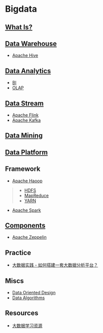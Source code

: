 # Bigdata

## [What Is?](WhatIs.md)

## [Data Warehouse](data-warehouse/README.md)
* [Apache Hive](data-warehouse/apache-hive/README.md)

## [Data Analytics](data-analytics/README.md)
* [BI](data-analytics/BI/README.md)
* [OLAP](data-analytics/OLAPREADME.md)

## [Data Stream](data-stream/README.md)
* [Apache Flink](apache-flink/README.md)
* [Apache Kafka](https://github.com/SunnnyChan/knowledge-Sys-of-MQ/blob/master/kafka/README.md)

## [Data Mining](data-mining/README.md)

## [Data Platform](data-platform/README.md)

## Framework
* [Apache Haoop](apache-hadoop/README.md)
> * [HDFS](apache-hadoop/hdfs/README.md)
> * [MapReduce](apache-hadoop/mapreduce/README.md)
> * [YARN](apache-hadoop/YARN/README.md)

* [Apache Spark](apache-spark/README.md)

## [Components](components/README.md)
* [Apache Zeppelin](components/Apache-Zeppelin/README.md)

## Practice
* [大数据实践 - 如何搭建一套大数据分析平台？](practice/data-analytics-deploy/README.md)

## Miscs
* [Data Oriented Design](data-oriented-design/README.md)
* [Data Algorithms](data-algorithms/README.md)

## Resources
* [大数据学习资源](https://yq.aliyun.com/articles/37308?spm=a2c4e.11155435.0.0.76751373Z8lEnY)

